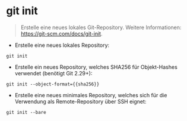 # git init

> Erstelle eine neues lokales Git-Repository.
> Weitere Informationen: <https://git-scm.com/docs/git-init>.

- Erstelle eine neues lokales Repository:

`git init`

- Erstelle ein neues Repository, welches SHA256 für Objekt-Hashes verwendet (benötigt Git 2.29+):

`git init --object-format={{sha256}}`

- Erstelle eine neues minimales Repository, welches sich für die Verwendung als Remote-Repository über SSH eignet:

`git init --bare`
